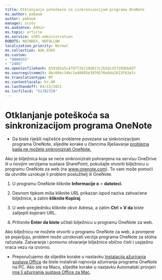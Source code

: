 ```yaml
---
title: Otklanjanje poteškoća sa sinkronizacijom programa OneNote
ms.author: pebaum
author: pebaum
manager: scotv
ms.audience: Admin
ms.topic: article
ms.service: o365-administration
ROBOTS: NOINDEX, NOFOLLOW
localization_priority: Normal
ms.collection: Adm_O365
ms.custom:
- "9000555"
- "2405"
ms.openlocfilehash: b59105a5c47d7f2b119d017c2b3dc35729dbbdd7
ms.sourcegitcommit: 8bc60ec34bc1e40685e3976576e04a2623f63a7c
ms.translationtype: MT
ms.contentlocale: hr-HR
ms.lasthandoff: 04/15/2021
ms.locfileid: "51782728"
---
```

# <a name="troubleshoot-onenote-sync-issues"></a>Otklanjanje poteškoća sa sinkronizacijom programa OneNote

* Da biste riješili najčešće probleme povezane sa sinkronizacijom programa OneNote, slijedite korake u člancima Rješavanje [problema kada ne možete sinkronizirati OneNote.](https://support.office.com/article/Fix-issues-when-you-can-t-sync-OneNote-299495ef-66d1-448f-90c1-b785a6968d45)

Ako je bilježnica koja se neće sinkronizirati pohranjena na servisu OneDrive ili u novijim verzijama sustava SharePoint, pokušajte otvoriti bilježnicu u programu OneNote za web (na www.onenote.com). To vam može pomoći da utvrdite uzrokuje li problem poslužitelj ili OneNote.

1. U programu OneNote kliknite **Informacije o**  >  **datoteci**.

2. Desnom tipkom miša kliknite URL prikazan ispod naziva zahvaćene bilježnice, a zatim **kliknite Kopiraj**.

3. U web-pregledniku kliknite okvir Adresa, a zatim **Ctrl + V da** biste zalijepili kopirani URL.

4. Pritisnite **Enter da biste** učitali bilježnicu u programu OneNote za web.

Ako bilježnicu ne možete otvoriti u programu OneNote za web, a promjene se pojavljuju, problem može uzrokovati verzija programa OneNote za stolna računala. Zatvaranje i ponovno otvaranje bilježnice obično čisti i uspješno vraća vezu na izvorno.

* Preporučujemo da slijedite korake u nastavku [Instalacija ažuriranja sustava Office](https://support.office.com/article/Install-Office-updates-2ab296f3-7f03-43a2-8e50-46de917611c5) da biste instalirali najnovija ažuriranja programa OneNote na PC. Ako ste na Macu, slijedite korake u nastavku Automatski provjeri [ima li ažuriranja sustava Office za Mac](https://support.office.com/article/update-office-for-mac-automatically-bfd1e497-c24d-4754-92ab-910a4074d7c1).